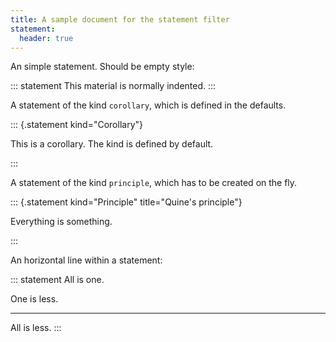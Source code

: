 ```yaml
---
title: A sample document for the statement filter
statement:
  header: true
---
```


An simple statement. Should be empty style:

::: statement
This material is normally indented.
:::

A statement of the kind `corollary`, which is defined in the defaults.

::: {.statement kind="Corollary"}

This is a corollary. The kind is defined by default.

:::

A statement of the kind `principle`, which has to be created on the fly.

::: {.statement kind="Principle" title="Quine's principle"}

Everything is something.

:::

An horizontal line within a statement:

::: statement
All is one.

One is less.

---

All is less.
:::

